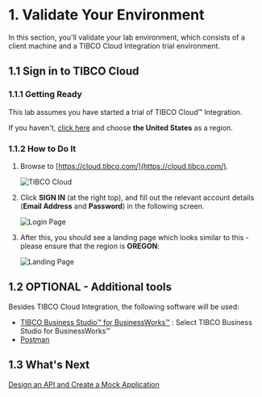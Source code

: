 # 1. Validate Your Environment #

In this section, you'll validate your lab environment, which consists of a client machine and a TIBCO Cloud Integration trial environment.

## 1.1 Sign in to TIBCO Cloud ##

### 1.1.1 Getting Ready ###

This lab assumes you have started a trial of TIBCO Cloud™ Integration. 

If you haven't, [click here](https://www.tibco.com/products/tibco-cloud-integration/sign-up?_ga=2.96144156.1661410125.1557311514-1465520282.1557311514) and choose **the United States** as a region.

### 1.1.2 How to Do It ###

1. Browse to [https://cloud.tibco.com/](https://cloud.tibco.com/).

    ![TIBCO Cloud](images/tibco_cloud.jpg)
2. Click **SIGN IN** (at the right top), and fill out the relevant account details (**Email Address** and **Password**) in the following screen.

    ![Login Page](images/login.jpg)
3. After this, you should see a landing page which looks similar to this - please ensure that the region is **OREGON**:

    ![Landing Page](images/landing.jpg)

## 1.2 OPTIONAL - Additional tools ##

Besides TIBCO Cloud Integration, the following software will be used:

* [TIBCO Business Studio™ for BusinessWorks™](https://integration.cloud.tibco.com/download) : Select TIBCO Business Studio for BusinessWorks™
* [Postman](https://www.getpostman.com/downloads/)

## 1.3 What's Next ##

[Design an API and Create a Mock Application](001.md)
